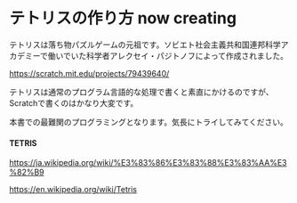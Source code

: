 # テトリスの作り方 now creating

テトリスは落ち物パズルゲームの元祖です。ソビエト社会主義共和国連邦科学アカデミーで働いでいた科学者アレクセイ・パジトノフによって作成されました。


https://scratch.mit.edu/projects/79439640/


テトリスは通常のプログラム言語的な処理で書くと素直にかけるのですが、Scratchで書くのはかなり大変です。

本書での最難関のプログラミングとなります。気長にトライしてみてください。


#### TETRIS





https://ja.wikipedia.org/wiki/%E3%83%86%E3%83%88%E3%83%AA%E3%82%B9

https://en.wikipedia.org/wiki/Tetris
